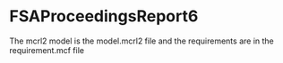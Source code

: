 # FSAProceedingsReport6
The mcrl2 model is the model.mcrl2 file and the requirements are in the requirement.mcf file
